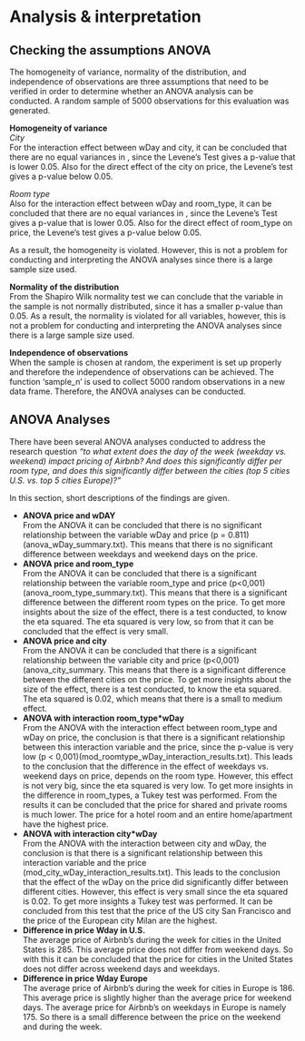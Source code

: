 
# **Analysis & interpretation**

## **Checking the assumptions ANOVA**
The homogeneity of variance, normality of the distribution, and independence of observations are three assumptions that need to be verified in order to determine whether an ANOVA analysis can be conducted. A random sample of 5000 observations for this evaluation was generated. 

**Homogeneity of variance**\
*City*\
For the interaction effect between wDay and city, it can be concluded that there are no equal variances in , since the Levene’s Test gives a p-value that is lower 0.05. Also for the direct effect of the city on price, the Levene’s test gives a p-value below 0.05. 


*Room type*\
Also for the interaction effect between wDay and room_type, it can be concluded that there are no equal variances in , since the Levene’s Test gives a p-value that is lower 0.05. Also for the direct effect of room_type on price, the Levene’s test gives a p-value below 0.05. 

As a result, the homogeneity is violated. However, this is not a problem for conducting and interpreting the ANOVA analyses since there is a large sample size used.

**Normality of the distribution**\
From the Shapiro Wilk normality test we can conclude that the variable in the sample is not normally distributed, since it has a smaller p-value than 0.05. As a result, the normality is violated for all variables, however, this is not a problem for conducting and interpreting the ANOVA analyses since there is a large sample size used.

**Independence of observations**\
When the sample is chosen at random, the experiment is set up properly and therefore the independence of observations can be achieved.  The function ‘sample_n’ is used to collect 5000 random observations in a new data frame. Therefore, the ANOVA analyses can be conducted.

## **ANOVA Analyses**
There have been several ANOVA analyses conducted to address the research question *“to what extent does the day of the week (weekday vs. weekend) impact pricing of Airbnb? And does this significantly differ per room type, and does this significantly differ between the cities (top 5 cities U.S. vs. top 5 cities Europe)?”*

In this section, short descriptions of the findings are given.

- **ANOVA price and wDAY**\
From the ANOVA it can be concluded that there is no significant relationship between the variable wDay and price (p = 0.811)(anova_wDay_summary.txt). This means that there is no significant difference between weekdays and weekend days on the price. 
- **ANOVA price and room_type**\
From the ANOVA it can be concluded that there is a significant relationship between the variable room_type and price (p<0,001)(anova_room_type_summary.txt). This means that there is a significant difference between the different room types on the price. To get more insights about the size of the effect, there is a test conducted, to know the eta squared. The eta squared is very low, so from that it can be concluded that the effect is very small. 
- **ANOVA price and city**\
From the ANOVA it can be concluded that there is a significant relationship between the variable city and price (p<0,001)(anova_city_summary. This means that there is a significant difference between the different cities on the price. To get more insights about the size of the effect, there is a test conducted, to know the eta squared. The eta squared is 0.02, which means that there is a small to medium effect.
- **ANOVA with interaction room_type*wDay**\
From the ANOVA with the interaction effect between room_type and wDay on price, the conclusion is that there is a significant relationship between this interaction variable and the price, since the p-value is very low (p < 0,001)(mod_roomtype_wDay_interaction_results.txt).  This leads to the conclusion that the difference in the effect of weekdays vs. weekend days on price, depends on the room type. However, this effect is not very big, since the eta squared is very low. To get more insights in the difference in room_types, a Tukey test was performed. From the results it can be concluded that the price for shared and private rooms is much lower. The price for a hotel room and an entire home/apartment have the highest price. 
- **ANOVA with interaction city*wDay**\
From the ANOVA with the interaction between city and wDay, the conclusion is that there is a significant relationship between this interaction variable and the price (mod_city_wDay_interaction_results.txt). This leads to the conclusion that the effect of the wDay on the price did significantly differ between different cities. However, this effect is very small since the eta squared is 0.02. To get more insights a Tukey test was performed. It can be concluded from this test that the price of the US city San Francisco and the price of the European city Milan are the highest. 
- **Difference in price Wday in U.S.**\
The average price of Airbnb’s during the week for cities in the United States is 285. This average price does not differ from weekend days. So with this it can be concluded that the price for cities in the United States does not differ across weekend days and weekdays. 
- **Difference in price Wday Europe**\
The average price of Airbnb’s during the week for cities in Europe is 186. This average price is slightly higher than the average price for weekend days. The average price for Airbnb’s on weekdays in Europe is namely 175. So there is a small difference between the price on the weekend and during the week.




